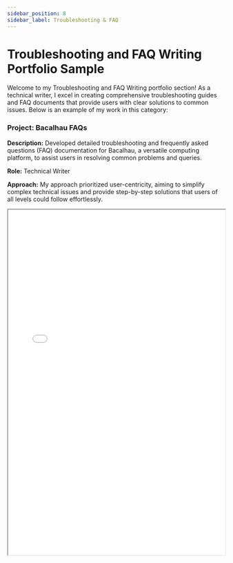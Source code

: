 ```yaml
---
sidebar_position: 8
sidebar_label: Troubleshooting & FAQ
---
```


# Troubleshooting and FAQ Writing Portfolio Sample

Welcome to my Troubleshooting and FAQ Writing portfolio section! As a technical writer, I excel in creating comprehensive troubleshooting guides and FAQ documents that provide users with clear solutions to common issues. Below is an example of my work in this category:

### Project: Bacalhau FAQs

**Description:** Developed detailed troubleshooting and frequently asked questions (FAQ) documentation for Bacalhau, a versatile computing platform, to assist users in resolving common problems and queries.

**Role:** Technical Writer

**Approach:** My approach prioritized user-centricity, aiming to simplify complex technical issues and provide step-by-step solutions that users of all levels could follow effortlessly.


<iframe width="100%" height="800" src="/img/pdf/faq.pdf"/>

If you're interested in collaborating on similar projects or would like more details, please don't hesitate to [contact me](mailto:favourkelvin17@gmail.com). I'm enthusiastic about helping you create effective troubleshooting guides and FAQs for your products!

You can expect the same level of professionalism and user-focused approach in all my troubleshooting and FAQ writing projects.
